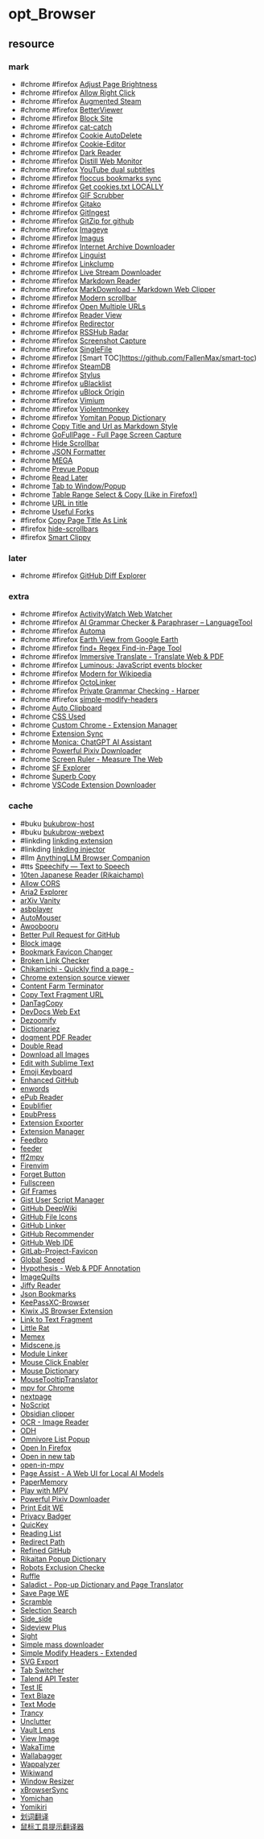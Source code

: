 # opt_Browser

## resource

### mark

- #chrome #firefox [Adjust Page Brightness](https://webextension.org/listing/screen-brightness.html)
- #chrome #firefox [Allow Right Click](https://webextension.org/listing/allow-right-click.html)
- #chrome #firefox [Augmented Steam](https://augmentedsteam.com)
- #chrome #firefox [BetterViewer](https://github.com/Ademking/BetterViewer)
- #chrome #firefox [Block Site](https://webextension.org/listing/block-site.html)
- #chrome #firefox [cat-catch](https://github.com/xifangczy/cat-catch)
- #chrome #firefox [Cookie AutoDelete](https://github.com/Cookie-AutoDelete/Cookie-AutoDelete)
- #chrome #firefox [Cookie-Editor](https://cookie-editor.cgagnier.ca)
- #chrome #firefox [Dark Reader](https://darkreader.org)
- #chrome #firefox [Distill Web Monitor](https://distill.io/)
- #chrome #firefox [YouTube dual subtitles](https://www.dual-subtitles.com/)
- #chrome #firefox [floccus bookmarks sync](https://github.com/floccusAddon)
- #chrome #firefox [Get cookies.txt LOCALLY](https://github.com/kairi003/Get-cookies.txt-LOCALLY)
- #chrome #firefox [GIF Scrubber](https://github.com/0ui/gif-scrubber)
- #chrome #firefox [Gitako](https://github.com/EnixCoda/Gitako)
- #chrome #firefox [GitIngest](https://github.com/cyclotruc/gitingest)
- #chrome #firefox [GitZip for github](https://gitzip.org)
- #chrome #firefox [Imageye](https://imageye.net)
- #chrome #firefox [Imagus](https://github.com/TheFantasticWarrior/chrome-extension-imagus)
- #chrome #firefox [Internet Archive Downloader](https://github.com/elementdavv/internet_archive_downloader)
- #chrome #firefox [Linguist](https://github.com/translate-tools/linguist)
- #chrome #firefox [Linkclump](https://github.com/benblack86/linkclump)
- #chrome #firefox [Live Stream Downloader](https://webextension.org/listing/hls-downloader.html)
- #chrome #firefox [Markdown Reader](https://github.com/md-reader/md-reader)
- #chrome #firefox [MarkDownload - Markdown Web Clipper](https://github.com/deathau/markdownload)
- #chrome #firefox [Modern scrollbar](https://github.com/luandersonn/Modern-scrollbar)
- #chrome #firefox [Open Multiple URLs](https://github.com/htrinter/Open-Multiple-URLs)
- #chrome #firefox [Reader View](https://github.com/rNeomy/reader-view/)
- #chrome #firefox [Redirector](https://github.com/einaregilsson/Redirector)
- #chrome #firefox [RSSHub Radar](https://github.com/DIYgod/RSSHub-Radar)
- #chrome #firefox [Screenshot Capture](https://github.com/simov/screenshot-capture)
- #chrome #firefox [SingleFile](https://github.com/gildas-lormeau/SingleFile)
- #chrome #firefox [Smart TOC]https://github.com/FallenMax/smart-toc)
- #chrome #firefox [SteamDB](https://steamdb.info/extension)
- #chrome #firefox [Stylus](https://add0n.com/stylus.html)
- #chrome #firefox [uBlacklist](https://iorate.github.io/ublacklist/docs)
- #chrome #firefox [uBlock Origin](https://github.com/gorhill/uBlock)
- #chrome #firefox [Vimium](https://github.com/philc/vimium)
- #chrome #firefox [Violentmonkey](https://github.com/violentmonkey/violentmonkey)
- #chrome #firefox [Yomitan Popup Dictionary](https://github.com/themoeway/yomitan)
- #chrome [Copy Title and Url as Markdown Style](https://github.com/zaki-yama/copy-title-and-url-as-markdown)
- #chrome [GoFullPage - Full Page Screen Capture](https://gofullpage.com)
- #chrome [Hide Scrollbar](https://chrome.google.com/webstore/detail/hide-scrollbar/mljepckcnbghmcdmaebjhejiplcngbkm)
- #chrome [JSON Formatter](https://github.com/callumlocke/json-formatter)
- #chrome [MEGA](https://mega.io/extensions)
- #chrome [Prevue Popup](https://chrome.google.com/webstore/detail/prevue-popup/afencccmfcofdgnigbenkpplpanigajd)
- #chrome [Read Later](https://github.com/willbchang/chrome-read-later)
- #chrome [Tab to Window/Popup](https://acarabott.github.io/tabToWindow)
- #chrome [Table Range Select & Copy (Like in Firefox!)](https://chrome.google.com/webstore/detail/table-range-select-and-co/klojbfbefcejadioohmnkhjmbmecfapg)
- #chrome [URL in title](https://github.com/guilryder/chrome-extensions/tree/main/urlintitle)
- #chrome [Useful Forks](https://github.com/useful-forks/useful-forks.github.io)
- #firefox [Copy Page Title As Link](https://github.com/nathanbw/copy-title-as-link)
- #firefox [hide-scrollbars](https://addons.mozilla.org/en-US/firefox/addon/hide-scrollbars)
- #firefox [Smart Clippy](https://github.com/guidodinello/Smart-Clippy)

### later

- #chrome #firefox [GitHub Diff Explorer](https://github.com/alexmdodge/github-diff-explorer)

### extra

- #chrome #firefox [ActivityWatch Web Watcher](https://github.com/ActivityWatch/aw-watcher-web)
- #chrome #firefox [AI Grammar Checker & Paraphraser – LanguageTool](https://languagetool.org)
- #chrome #firefox [Automa](https://automa.site)
- #chrome #firefox [Earth View from Google Earth](https://earthview.withgoogle.com)
- #chrome #firefox [find+ Regex Find-in-Page Tool](https://github.com/brandon1024/find)
- #chrome #firefox [Immersive Translate - Translate Web & PDF](https://github.com/immersive-translate/immersive-translate)
- #chrome #firefox [Luminous: JavaScript events blocker](https://github.com/gbaptista/luminous)
- #chrome #firefox [Modern for Wikipedia](https://www.modernwiki.app)
- #chrome #firefox [OctoLinker](https://octolinker.vercel.app)
- #chrome #firefox [Private Grammar Checking - Harper](https://github.com/Automattic/harper)
- #chrome #firefox [simple-modify-headers](https://github.com/didierfred/SimpleModifyHeaders)
- #chrome [Auto Clipboard](https://github.com/wangmeijian/auto_clipboard)
- #chrome [CSS Used](https://github.com/painty/CSS-Used-ChromeExt)
- #chrome [Custom Chrome - Extension Manager](https://github.com/ciaranmag/customchrome)
- #chrome [Extension Sync](https://chromewebstore.google.com/detail/extension-sync/kimbiihomiiklblgkdllffbakadjgako)
- #chrome [Monica: ChatGPT AI Assistant](https://monica.im/home)
- #chrome [Powerful Pixiv Downloader](https://pixiv.download)
- #chrome [Screen Ruler - Measure The Web](https://chromewebstore.google.com/detail/screen-ruler-measure-the/jfbbgijjljfbolelfkopkhbfjajjampm)
- #chrome [SF Explorer](https://info.sf-explorer.com)
- #chrome [Superb Copy](https://chrome.google.com/webstore/detail/superb-copy/agdjnnfibbfdffpdljlilaldngfheapb)
- #chrome [VSCode Extension Downloader](https://chromewebstore.google.com/detail/vscode-extension-download/hkjdjlmpniknglhaobilgigaigleiebd?pli=1)

### cache

- #buku [bukubrow-host](https://github.com/samhh/bukubrow-host)
- #buku [bukubrow-webext](https://github.com/SamHH/bukubrow-webext)
- #linkding [linkding extension](https://github.com/sissbruecker/linkding-extension)
- #linkding [linkding injector](https://github.com/fivefold/linkding-injector)
- #llm [AnythingLLM Browser Companion](https://docs.anythingllm.com/browser-extension/install)
- #tts [Speechify — Text to Speech](https://speechify.com)
- [10ten Japanese Reader (Rikaichamp)](https://github.com/birchill/10ten-ja-reader)
- [Allow CORS](https://mybrowseraddon.com/access-control-allow-origin.html)
- [Aria2 Explorer](https://aria2e.com)
- [arXiv Vanity](https://github.com/arxiv-vanity/arxiv-vanity)
- [asbplayer](https://github.com/killergerbah/asbplayer)
- [AutoMouser](https://github.com/guoriyue/AutoMouser)
- [Awoobooru](https://github.com/TypeA2/Awoobooru)
- [Better Pull Request for GitHub](https://github.com/berzniz/github_pr_tree)
- [Block image](https://chrome.google.com/webstore/detail/block-image/pehaalcefcjfccdpbckoablngfkfgfgj)
- [Bookmark Favicon Changer](https://chrome.google.com/webstore/detail/bookmark-favicon-changer/acmfnomgphggonodopogfbmkneepfgnh)
- [Broken Link Checker](https://webextension.org/listing/broken-link-checker.html)
- [Chikamichi - Quickly find a page -](https://github.com/kawamataryo/chikamichi)
- [Chrome extension source viewer](https://github.com/Rob--W/crxviewer)
- [Content Farm Terminator](https://github.com/danny0838/content-farm-terminator)
- [Copy Text Fragment URL](https://github.com/andrewrabon/copy-text-fragment-url)
- [DanTagCopy](https://github.com/MichinariNukazawa/DanTagCopy_diffusion_tags_clipboard_webextension)
- [DevDocs Web Ext](https://github.com/arianrhodsandlot/devdocs-web-ext)
- [Dezoomify](https://lovasoa.github.io/dezoomify-extension)
- [Dictionariez](https://github.com/pnlpal/dictionariez)
- [doqment PDF Reader](https://github.com/shivaprsd/doqment)
- [Double Read](https://chrome.google.com/webstore/detail/double-read/kcacjknamjmflfkgibhnidhhddiaidao)
- [Download all Images](https://webextension.org/listing/save-images.html)
- [Edit with Sublime Text](https://add0n.com/edit-as-html.html)
- [Emoji Keyboard](https://chrome.google.com/webstore/detail/emoji-keyboard-online-cop/kgmeffmlnkfnjpgmdndccklfigfhajen)
- [Enhanced GitHub](https://github.com/softvar/enhanced-github)
- [enwords](https://github.com/aykutkardas/enwords)
- [ePub Reader](https://add0n.com/epub-reader.html)
- [Epublifier](https://github.com/maoserr/epublifier)
- [EpubPress](https://epub.press)
- [Extension Exporter](https://chromewebstore.google.com/detail/extension-sync/kimbiihomiiklblgkdllffbakadjgakoS)
- [Extension Manager](https://chrome.google.com/webstore/detail/extension-manager/nddeiknmamlpagmnabfdlljlikeoanch)
- [Feedbro](https://nodetics.com/feedbro)
- [feeder](https://feeder.co)
- [ff2mpv](https://github.com/woodruffw/ff2mpv)
- [Firenvim](https://github.com/glacambre/firenvim)
- [Forget Button](https://webextension.org/listing/ecleaner.html)
- [Fullscreen](https://github.com/xieby1/fullscreen)
- [Gif Frames](https://chrome.google.com/webstore/detail/gif-frames/khkbfocobajjjkojjgpmnhdgbmlnlnef)
- [Gist User Script Manager](https://github.com/ste-xx/gist-userscript-manager)
- [GitHub DeepWiki](https://github.com/yamadashy/github-deepwiki)
- [GitHub File Icons](https://github.com/lvarayut/github-file-icons)
- [GitHub Linker](https://github.com/ZhuPeng/github_linker)
- [GitHub Recommender](https://github.com/IndexStorm/git-rec-back)
- [GitHub Web IDE](https://github.com/zvizvi/GitHub-Web-IDE)
- [GitLab-Project-Favicon](https://github.com/SogoKato/gitlab-project-favicon)
- [Global Speed](https://github.com/polywock/globalSpeed)
- [Hypothesis - Web & PDF Annotation](https://github.com/hypothesis/browser-extension)
- [ImageQuilts](http://imagequilts.com)
- [Jiffy Reader](https://github.com/ansh/jiffyreader.com)
- [Json Bookmarks](https://github.com/1nfiniteloop/json-bookmarks)
- [KeePassXC-Browser](https://github.com/keepassxreboot/keepassxc-browser)
- [Kiwix JS Browser Extension](https://chromewebstore.google.com/detail/kiwix-js-browser-extensio/donaljnlmapmngakoipdmehbfcioahhk)
- [Link to Text Fragment](https://github.com/GoogleChromeLabs/link-to-text-fragment)
- [Little Rat](https://github.com/dnakov/little-rat)
- [Memex](https://memex.garden)
- [Midscene.js](https://github.com/web-infra-dev/midscene)
- [Module Linker](https://github.com/fiatjaf/module-linker)
- [Mouse Click Enabler](https://chromewebstore.google.com/detail/mouse-click-enabler/hbbhfdjgphhgaolabinibnfflfoobiaj)
- [Mouse Dictionary](https://github.com/wtetsu/mouse-dictionary)
- [MouseTooltipTranslator](https://github.com/ttop32/MouseTooltipTranslator)
- [mpv for Chrome](https://github.com/taupiqueur/chrome-mpv)
- [nextpage](https://github.com/sylecn/nextpage-we)
- [NoScript](https://noscript.net)
- [Obsidian clipper](https://github.com/Ruoyu-Klaus/obsidian-clipper)
- [OCR - Image Reader](https://webextension.org/listing/ocr.html)
- [ODH](https://github.com/ninja33/ODH)
- [Omnivore List Popup](https://github.com/herrherrmann/omnivore-list-popup)
- [Open In Firefox](https://webextension.org/listing/open-in.html)
- [Open in new tab](https://chrome.google.com/webstore/detail/open-in-new-tab/cplillmhmcegjlhcbedmgmalbgjpmlkh)
- [open-in-mpv](https://github.com/Tatsh/open-in-mpv)
- [Page Assist - A Web UI for Local AI Models](https://github.com/n4ze3m/page-assist)
- [PaperMemory](https://github.com/vict0rsch/PaperMemory)
- [Play with MPV](https://github.com/Thann/play-with-mpv)
- [Powerful Pixiv Downloader](https://github.com/xuejianxianzun/PixivBatchDownloader)
- [Print Edit WE](https://chrome.google.com/webstore/detail/print-edit-we/olnblpmehglpcallpnbgmikjblmkopia)
- [Privacy Badger](https://eff.org/pages/privacy-badger)
- [QuicKey](https://github.com/fwextensions/QuicKey)
- [Reading List](https://github.com/alexpdraper/reading-list)
- [Redirect Path](https://ayima.com/insights/redirect-checker.html)
- [Refined GitHub](https://github.com/refined-github/refined-github)
- [Rikaitan Popup Dictionary](https://github.com/Ajatt-Tools/rikaitan)
- [Robots Exclusion Checke](https://samgipson.com/robots-exclusion-checker-chrome-extension)
- [Ruffle](https://ruffle.rs)
- [Saladict - Pop-up Dictionary and Page Translator](https://github.com/crimx/ext-saladict)
- [Save Page WE](https://chrome.google.com/webstore/detail/save-page-we/dhhpefjklgkmgeafimnjhojgjamoafof)
- [Scramble](https://github.com/zlwaterfield/scramble)
- [Selection Search](https://chrome.google.com/webstore/detail/selection-search/gipnlpdeieaidmmeaichnddnmjmcakoe)
- [Side_side](https://github.com/frederickk/side-by-side)
- [Sideview Plus](https://parimalam.me/pages/sideview.html)
- [Sight](https://github.com/tsenart/sight)
- [Simple mass downloader](https://gelprec.github.io/quick_start_v2.html)
- [Simple Modify Headers - Extended](https://github.com/warren-bank/crx-simple-modify-headers)
- [SVG Export](https://svgexport.io)
- [Tab Switcher](https://flowapps.co/tabswitcher)
- [Talend API Tester](https://talend.com)
- [Test IE](https://browserstack.com/test-in-internet-explorer)
- [Text Blaze](https://blaze.today)
- [Text Mode](https://chrome.google.com/webstore/detail/text-mode/adelhekhakakocomdfejiipdnaadiiib)
- [Trancy](https://trancy.org)
- [Unclutter](https://github.com/lindylearn/unclutter)
- [Vault Lens](https://github.com/jk-oster/obsidian-search-for-web)
- [View Image](https://github.com/bijij/ViewImage)
- [WakaTime](https://github.com/wakatime/browser-wakatime)
- [Wallabagger](https://github.com/wallabag/wallabagger)
- [Wappalyzer](https://wappalyzer.com)
- [Wikiwand](https://wikiwand.com)
- [Window Resizer](https://coolx10.com/window-resizer)
- [xBrowserSync](https://xbrowsersync.org)
- [Yomichan](https://foosoft.net/projects/yomichan)
- [Yomikiri](https://github.com/BlueGreenMagick/yomikiri)
- [划词翻译](https://hcfy.ai)
- [鼠标工具提示翻译器](https://github.com/ttop32/MouseTooltipTranslator)
